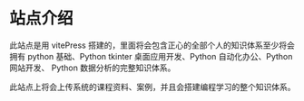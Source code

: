 <!-- 建站说明 -->
<h1>站点介绍</h1>

此站点是用 vitePress 搭建的，里面将会包含正心的全部个人的知识体系至少将会拥有 python 基础、Python tkinter 桌面应用开发、Python 自动化办公、Python 网站开发、 Python 数据分析的完整知识体系。

此站点上将会上传系统的课程资料、案例，并且会搭建编程学习的整个知识体系。